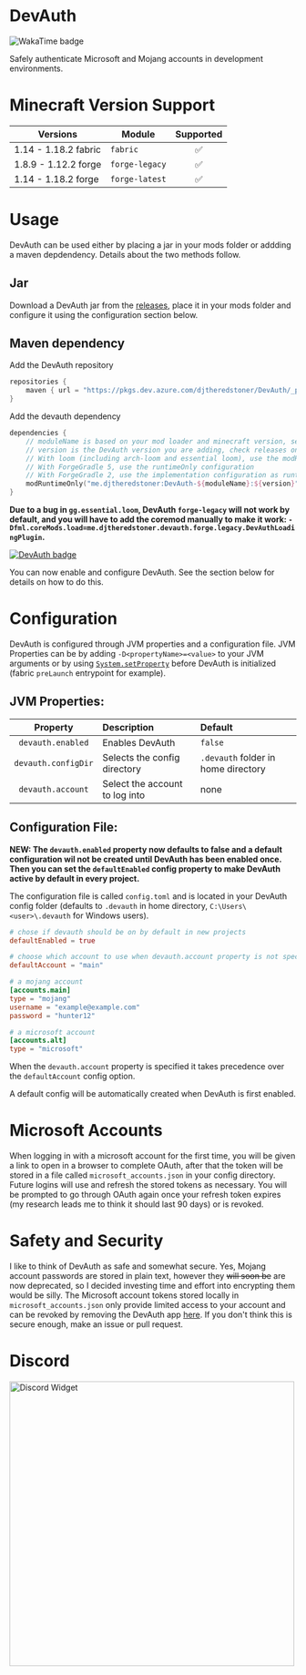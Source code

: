 # DevAuth

![WakaTime badge](https://wakatime.com/badge/user/a7885461-d6b5-4541-b841-a07642af2cfd/project/d488cdfd-0654-421b-abcb-7478b4256185.svg)

Safely authenticate Microsoft and Mojang accounts in development environments.

# Minecraft Version Support

| Versions             | Module         |  Supported   |
|----------------------|----------------|:------------:|
| 1.14 - 1.18.2 fabric | `fabric`       |      ✅       |
| 1.8.9 - 1.12.2 forge | `forge-legacy` |      ✅       |
| 1.14 - 1.18.2 forge  | `forge-latest` |      ✅       |

# Usage

DevAuth can be used either by placing a jar in your mods folder or addding a
maven depdendency. Details about the two methods follow.

## Jar

Download a DevAuth jar from the [releases](https://github.com/DJtheRedstoner/DevAuth/releases),
place it in your mods folder and configure it using the configuration section below.

## Maven dependency

Add the DevAuth repository
```gradle
repositories {
    maven { url = "https://pkgs.dev.azure.com/djtheredstoner/DevAuth/_packaging/public/maven/v1" }
}
```

Add the devauth dependency
```kt
dependencies {
    // moduleName is based on your mod loader and minecraft version, see the table above
    // version is the DevAuth version you are adding, check releases on GitHub or the badge below
    // With loom (including arch-loom and essential loom), use the modRuntimeOnly configuration
    // With ForgeGradle 5, use the runtimeOnly configuration
    // With ForgeGradle 2, use the implementation configuration as runtimeOnly appears to be broken
    modRuntimeOnly("me.djtheredstoner:DevAuth-${moduleName}:${version}")
}
```
**Due to a bug in `gg.essential.loom`, DevAuth `forge-legacy` will not work by default, and
you will have to add the coremod manually to make it work: 
`-Dfml.coreMods.load=me.djtheredstoner.devauth.forge.legacy.DevAuthLoadingPlugin`.**

[![DevAuth badge](https://img.shields.io/maven-metadata/v?label=DevAuth&metadataUrl=https%3A%2F%2Fpkgs.dev.azure.com%2Fdjtheredstoner%2FDevAuth%2F_packaging%2Fpublic%2Fmaven%2Fv1%2Fme%2Fdjtheredstoner%2FDevAuth-common%2Fmaven-metadata.xml)][azurePackages]

You can now enable and configure DevAuth. See the section below for details on how to do this.

# Configuration

DevAuth is configured through JVM properties and a configuration file.
JVM Properties can be by adding `-D<propertyName>=<value>` to your JVM arguments
or by using [`System.setProperty`][setProperty] before DevAuth is initialized 
(fabric `preLaunch` entrypoint for example).

## JVM Properties:

|       Property        | Description                    | Default                             |
|:---------------------:|:-------------------------------|:------------------------------------|
|   `devauth.enabled`   | Enables DevAuth                | `false`                             |
|  `devauth.configDir`  | Selects the config directory   | `.devauth` folder in home directory |
|   `devauth.account`   | Select the account to log into | none                                |

## Configuration File:

**NEW: The `devauth.enabled` property now defaults to false and a default configuration wil not be created
until DevAuth has been enabled once. Then you can set the `defaultEnabled` config property to make DevAuth
active by default in every project.**

The configuration file is called `config.toml` and is located in your DevAuth config
folder (defaults to `.devauth` in home directory, `C:\Users\<user>\.devauth` for Windows users).

```toml
# chose if devauth should be on by default in new projects
defaultEnabled = true

# choose which account to use when devauth.account property is not specified
defaultAccount = "main"

# a mojang account
[accounts.main]
type = "mojang"
username = "example@example.com"
password = "hunter12"

# a microsoft account
[accounts.alt]
type = "microsoft"
```
When the `devauth.account` property is specified it takes precedence over the
`defaultAccount` config option.

A default config will be automatically created when DevAuth is first enabled.

# Microsoft Accounts

When logging in with a microsoft account for the first time, you will be given a
link to open in a browser to complete OAuth, after that the token will be stored
in a file called `microsoft_accounts.json` in your config directory. Future logins
will use and refresh the stored tokens as necessary. You will be prompted to go through
OAuth again once your refresh token expires (my research leads me to think it should last 90 days)
or is revoked.

# Safety and Security

I like to think of DevAuth as safe and somewhat secure. Yes, Mojang account passwords are
stored in plain text, however they ~~will soon be~~ are now deprecated, so I decided investing time and effort
into encrypting them would be silly. The Microsoft account tokens stored locally in `microsoft_accounts.json`
only provide limited access to your account and can be revoked by removing the DevAuth app [here][manageConsent].
If you don't think this is secure enough, make an issue or pull request.

# Discord
[<img src="https://inv.wtf/widget/djl" width="500" alt="Discord Widget"/>](https://inv.wtf/djl)

[setProperty]: https://docs.oracle.com/en/java/javase/16/docs/api/java.base/java/lang/System.html#setProperty(java.lang.String,java.lang.String)
[manageConsent]: https://account.live.com/consent/Manage
[azurePackages]: https://dev.azure.com/djtheredstoner/DevAuth/_artifacts/feed/public